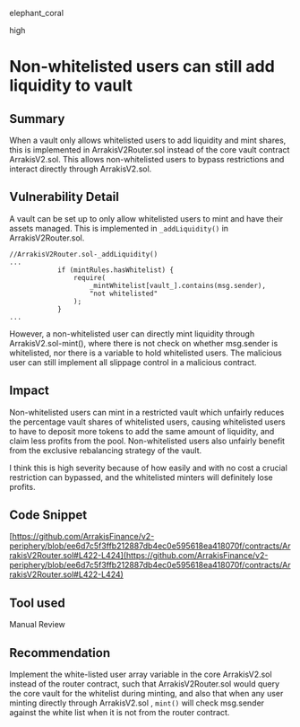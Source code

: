 elephant_coral

high

# Non-whitelisted users can still add liquidity to vault

## Summary
When a vault only allows whitelisted users to add liquidity and mint shares, this is implemented in ArrakisV2Router.sol instead of the core vault contract ArrakisV2.sol. This allows non-whitelisted users to bypass restrictions and interact directly through ArrakisV2.sol.
## Vulnerability Detail
A vault can be set up to only allow whitelisted users to mint and have their assets managed. This is implemented in `_addLiquidity()` in ArrakisV2Router.sol. 
```solidity
//ArrakisV2Router.sol-_addLiquidity()
...
            if (mintRules.hasWhitelist) {
                require(
                    _mintWhitelist[vault_].contains(msg.sender),
                    "not whitelisted"
                );
            }
...
```
However, a non-whitelisted user can directly mint liquidity through ArrakisV2.sol-mint(), where there is not check on whether msg.sender is whitelisted, nor there is a variable to hold whitelisted users. The malicious user can still implement all slippage control in a malicious contract.
## Impact
Non-whitelisted users can mint in a restricted vault which unfairly reduces the percentage vault shares of whitelisted users, causing whitelisted users to have to deposit more tokens to add the same amount of liquidity, and claim less profits from the pool.  Non-whitelisted users also unfairly benefit from the exclusive rebalancing strategy of the vault. 

I think this is high severity because of how easily and with no cost a crucial restriction can bypassed, and the whitelisted minters will definitely lose profits.
## Code Snippet
[https://github.com/ArrakisFinance/v2-periphery/blob/ee6d7c5f3ffb212887db4ec0e595618ea418070f/contracts/ArrakisV2Router.sol#L422-L424](https://github.com/ArrakisFinance/v2-periphery/blob/ee6d7c5f3ffb212887db4ec0e595618ea418070f/contracts/ArrakisV2Router.sol#L422-L424)
## Tool used

Manual Review

## Recommendation
Implement the white-listed user array variable in the core ArrakisV2.sol instead of the router contract, such that ArrakisV2Router.sol would query the core vault for the whitelist during minting, and also that when any user minting directly through ArrakisV2.sol , `mint()` will check msg.sender against the white list when it is not from the router contract. 